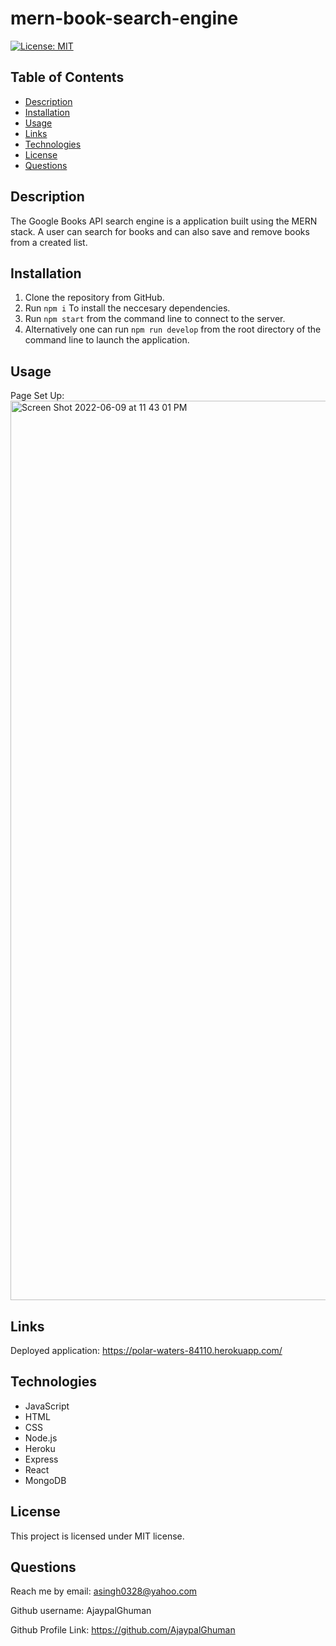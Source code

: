 # mern-book-search-engine

[![License: MIT](https://img.shields.io/badge/License-MIT-yellow.svg)](https://opensource.org/licenses/MIT)

## Table of Contents

- [Description](#description)
- [Installation](#installation)
- [Usage](#usage)
- [Links](#links)
- [Technologies](#technologies)
- [License](#license)
- [Questions](#questions)

## Description

The Google Books API search engine is a application built using the MERN stack. A user can search for books and can also save and remove books from a created list.

## Installation

1. Clone the repository from GitHub.
2. Run `npm i` To install the neccesary dependencies.
3. Run `npm start` from the command line to connect to the server.
4. Alternatively one can run `npm run develop` from the root directory of the command line to launch the application.

## Usage

Page Set Up:
<img width="1439" alt="Screen Shot 2022-06-09 at 11 43 01 PM" src="https://user-images.githubusercontent.com/95589049/172985974-bac9b1c1-7900-44dd-919e-e3c99a6577c1.png">

## Links

Deployed application: https://polar-waters-84110.herokuapp.com/


## Technologies

- JavaScript
- HTML
- CSS
- Node.js
- Heroku
- Express
- React
- MongoDB

## License

This project is licensed under MIT license.

## Questions

Reach me by email: asingh0328@yahoo.com

Github username: AjaypalGhuman

Github Profile Link: https://github.com/AjaypalGhuman
